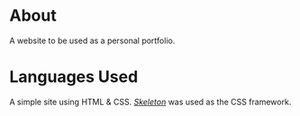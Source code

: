 # About

A website to be used as a personal portfolio.



# Languages Used

A simple site using HTML & CSS. [*Skeleton*](http://getskeleton.com/) was used as the CSS framework.
